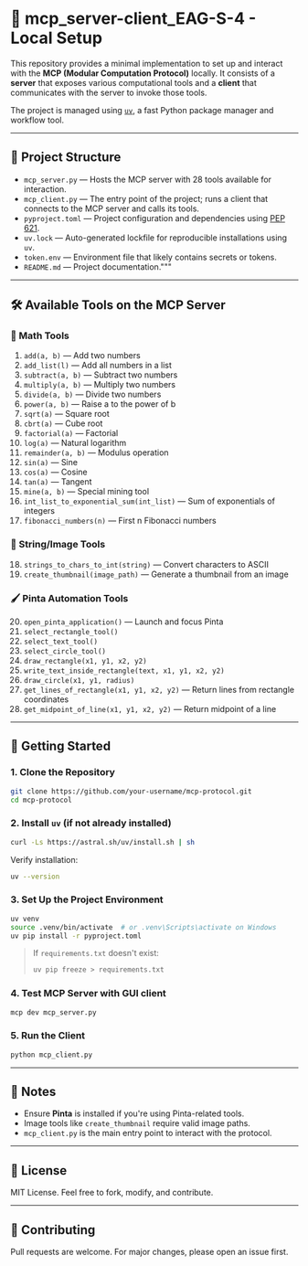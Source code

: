 # 🧠 mcp_server-client_EAG-S-4 - Local Setup

This repository provides a minimal implementation to set up and interact with the **MCP (Modular Computation Protocol)** locally. It consists of a **server** that exposes various computational tools and a **client** that communicates with the server to invoke those tools.

The project is managed using [`uv`](https://github.com/astral-sh/uv), a fast Python package manager and workflow tool.

---

## 📂 Project Structure

- `mcp_server.py` — Hosts the MCP server with 28 tools available for interaction.
- `mcp_client.py` — The entry point of the project; runs a client that connects to the MCP server and calls its tools.
- `pyproject.toml` — Project configuration and dependencies using [PEP 621](https://peps.python.org/pep-0621/).
- `uv.lock` — Auto-generated lockfile for reproducible installations using `uv`.
- `token.env` — Environment file that likely contains secrets or tokens.
- `README.md` — Project documentation."""

---

## 🛠️ Available Tools on the MCP Server

### 🔢 Math Tools

1. `add(a, b)` — Add two numbers  
2. `add_list(l)` — Add all numbers in a list  
3. `subtract(a, b)` — Subtract two numbers  
4. `multiply(a, b)` — Multiply two numbers  
5. `divide(a, b)` — Divide two numbers  
6. `power(a, b)` — Raise a to the power of b  
7. `sqrt(a)` — Square root  
8. `cbrt(a)` — Cube root  
9. `factorial(a)` — Factorial  
10. `log(a)` — Natural logarithm  
11. `remainder(a, b)` — Modulus operation  
12. `sin(a)` — Sine  
13. `cos(a)` — Cosine  
14. `tan(a)` — Tangent  
15. `mine(a, b)` — Special mining tool  
16. `int_list_to_exponential_sum(int_list)` — Sum of exponentials of integers  
17. `fibonacci_numbers(n)` — First n Fibonacci numbers  

### 🧠 String/Image Tools

18. `strings_to_chars_to_int(string)` — Convert characters to ASCII  
19. `create_thumbnail(image_path)` — Generate a thumbnail from an image  

### 🖌️ Pinta Automation Tools

20. `open_pinta_application()` — Launch and focus Pinta  
21. `select_rectangle_tool()`  
22. `select_text_tool()`  
23. `select_circle_tool()`  
24. `draw_rectangle(x1, y1, x2, y2)`  
25. `write_text_inside_rectangle(text, x1, y1, x2, y2)`  
26. `draw_circle(x1, y1, radius)`  
27. `get_lines_of_rectangle(x1, y1, x2, y2)` — Return lines from rectangle coordinates  
28. `get_midpoint_of_line(x1, y1, x2, y2)` — Return midpoint of a line  

---

## 🚀 Getting Started

### 1. Clone the Repository

```bash
git clone https://github.com/your-username/mcp-protocol.git
cd mcp-protocol
```

### 2. Install `uv` (if not already installed)

```bash
curl -Ls https://astral.sh/uv/install.sh | sh
```

Verify installation:

```bash
uv --version
```

### 3. Set Up the Project Environment

```bash
uv venv
source .venv/bin/activate  # or .venv\Scripts\activate on Windows
uv pip install -r pyproject.toml
```

> If `requirements.txt` doesn't exist:
> 
> ```bash
> uv pip freeze > requirements.txt
> ```

### 4. Test MCP Server with GUI client

```bash
mcp dev mcp_server.py
```

### 5. Run the Client

```bash
python mcp_client.py
```

---

## 📌 Notes

- Ensure **Pinta** is installed if you're using Pinta-related tools.
- Image tools like `create_thumbnail` require valid image paths.
- `mcp_client.py` is the main entry point to interact with the protocol.

---

## 📄 License

MIT License. Feel free to fork, modify, and contribute.

---

## 🤝 Contributing

Pull requests are welcome. For major changes, please open an issue first.
